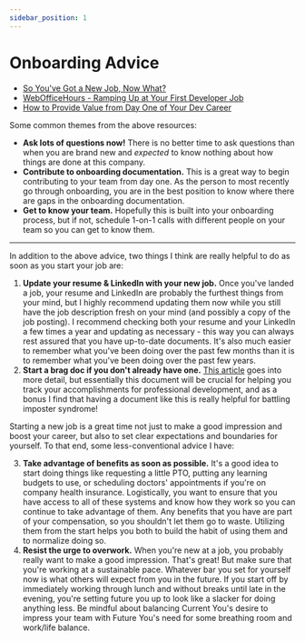 ```yaml
---
sidebar_position: 1
---
```


# Onboarding Advice

- [So You've Got a New Job, Now What?](https://www.youtube.com/watch?v=OEahKpKeh6U)
- [WebOfficeHours - Ramping Up at Your First Developer Job](https://www.youtube.com/watch?v=oXfuyCMXJR8)
- [How to Provide Value from Day One of Your Dev Career](https://community.codenewbie.org/clearlythuydoan/on-demand-talk-how-to-provide-value-from-day-one-of-your-dev-career-1b4o)

Some common themes from the above resources:

- **Ask lots of questions now!** There is no better time to ask questions than when you are brand new and _expected_ to know nothing about how things are done at this company.
- **Contribute to onboarding documentation.** This is a great way to begin contributing to your team from day one. As the person to most recently go through onboarding, you are in the best position to know where there are gaps in the onboarding documentation.
- **Get to know your team.** Hopefully this is built into your onboarding process, but if not, schedule 1-on-1 calls with different people on your team so you can get to know them.

---

In addition to the above advice, two things I think are really helpful to do as soon as you start your job are:

1. **Update your resume & LinkedIn with your new job.** Once you've landed a job, your resume and LinkedIn are probably the furthest things from your mind, but I highly recommend updating them now while you still have the job description fresh on your mind (and possibly a copy of the job posting). I recommend checking both your resume and your LinkedIn a few times a year and updating as necessary - this way you can always rest assured that you have up-to-date documents. It's also much easier to remember what you've been doing over the past few months than it is to remember what you've been doing over the past few years.
2. **Start a brag doc if you don't already have one.** [This article](https://jvns.ca/blog/brag-documents/) goes into more detail, but essentially this document will be crucial for helping you track your accomplishments for professional development, and as a bonus I find that having a document like this is really helpful for battling imposter syndrome!

Starting a new job is a great time not just to make a good impression and boost your career, but also to set clear expectations and boundaries for yourself. To that end, some less-conventional advice I have:

3. **Take advantage of benefits as soon as possible.** It's a good idea to start doing things like requesting a little PTO, putting any learning budgets to use, or scheduling doctors' appointments if you're on company health insurance. Logistically, you want to ensure that you have access to all of these systems and know how they work so you can continue to take advantage of them. Any benefits that you have are part of your compensation, so you shouldn't let them go to waste. Utilizing them from the start helps you both to build the habit of using them and to normalize doing so.
4. **Resist the urge to overwork.** When you're new at a job, you probably really want to make a good impression. That's great! But make sure that you're working at a sustainable pace. Whatever bar you set for yourself now is what others will expect from you in the future. If you start off by immediately working through lunch and without breaks until late in the evening, you're setting future you up to look like a slacker for doing anything less. Be mindful about balancing Current You's desire to impress your team with Future You's need for some breathing room and work/life balance.
